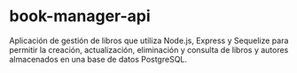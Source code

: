 # book-manager-api
Aplicación de gestión de libros que utiliza Node.js, Express y Sequelize para permitir la creación, actualización, eliminación y consulta de libros y autores almacenados en una base de datos PostgreSQL.

